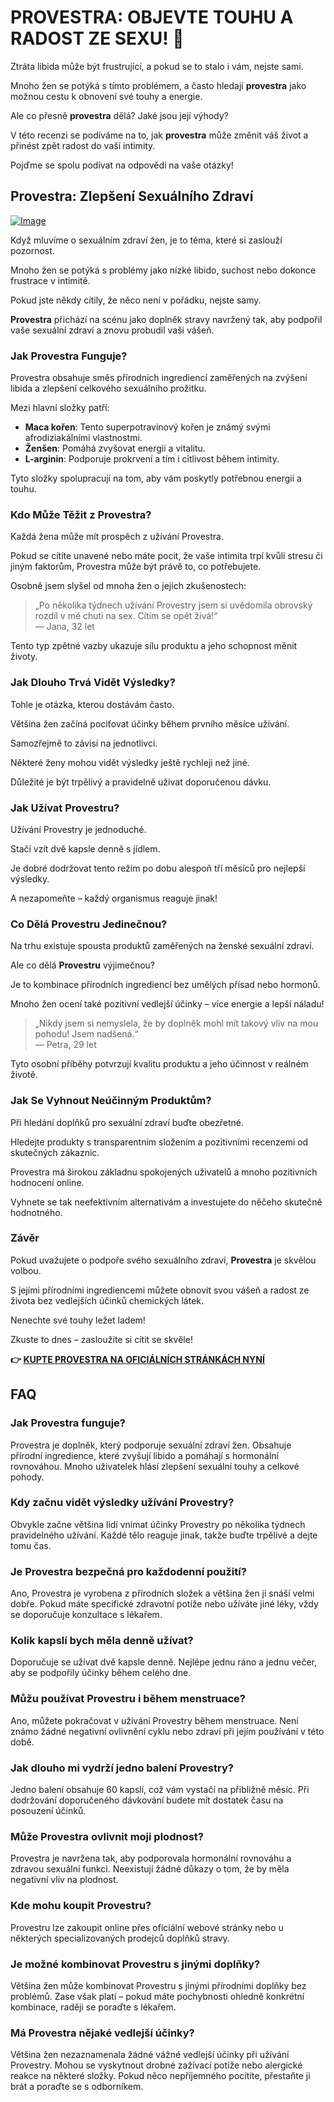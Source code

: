 # PROVESTRA: OBJEVTE TOUHU A RADOST ZE SEXU! 💖

Ztráta libida může být frustrující, a pokud se to stalo i vám, nejste sami. 

Mnoho žen se potýká s tímto problémem, a často hledají **provestra** jako možnou cestu k obnovení své touhy a energie. 

Ale co přesně **provestra** dělá? Jaké jsou její výhody? 

V této recenzi se podíváme na to, jak **provestra** může změnit váš život a přinést zpět radost do vaší intimity. 

Pojďme se spolu podívat na odpovědi na vaše otázky!

## Provestra: Zlepšení Sexuálního Zdraví

[![Image](https://www2.sellhealth.com/42/provestra_a_21_1.jpg)](https://gchaffi.com/eSsfLZTN)

Když mluvíme o sexuálním zdraví žen, je to téma, které si zaslouží pozornost.

Mnoho žen se potýká s problémy jako nízké libido, suchost nebo dokonce frustrace v intimitě.

Pokud jste někdy cítily, že něco není v pořádku, nejste samy.

**Provestra** přichází na scénu jako doplněk stravy navržený tak, aby podpořil vaše sexuální zdraví a znovu probudil vaši vášeň.

### Jak Provestra Funguje?

Provestra obsahuje směs přírodních ingrediencí zaměřených na zvýšení libida a zlepšení celkového sexuálního prožitku. 

Mezi hlavní složky patří:

- **Maca kořen**: Tento superpotravinový kořen je známý svými afrodiziakálními vlastnostmi.
- **Ženšen**: Pomáhá zvyšovat energii a vitalitu.
- **L-arginin**: Podporuje prokrvení a tím i citlivost během intimity.

Tyto složky spolupracují na tom, aby vám poskytly potřebnou energii a touhu.

### Kdo Může Těžit z Provestra?

Každá žena může mít prospěch z užívání Provestra. 

Pokud se cítíte unavené nebo máte pocit, že vaše intimita trpí kvůli stresu či jiným faktorům, Provestra může být právě to, co potřebujete.

Osobně jsem slyšel od mnoha žen o jejich zkušenostech:

> „Po několika týdnech užívání Provestry jsem si uvědomila obrovský rozdíl v mé chuti na sex. Cítím se opět živá!“  
> — Jana, 32 let

Tento typ zpětné vazby ukazuje sílu produktu a jeho schopnost měnit životy.

### Jak Dlouho Trvá Vidět Výsledky?

Tohle je otázka, kterou dostávám často. 

Většina žen začíná pociťovat účinky během prvního měsíce užívání. 

Samozřejmě to závisí na jednotlivci. 

Některé ženy mohou vidět výsledky ještě rychleji než jiné.

Důležité je být trpělivý a pravidelně užívat doporučenou dávku.

### Jak Užívat Provestru?

Užívání Provestry je jednoduché. 

Stačí vzít dvě kapsle denně s jídlem. 

Je dobré dodržovat tento režim po dobu alespoň tří měsíců pro nejlepší výsledky.

A nezapomeňte – každý organismus reaguje jinak!

### Co Dělá Provestru Jedinečnou?

Na trhu existuje spousta produktů zaměřených na ženské sexuální zdraví. 

Ale co dělá **Provestru** výjimečnou? 

Je to kombinace přírodních ingrediencí bez umělých přísad nebo hormonů. 

Mnoho žen ocení také pozitivní vedlejší účinky – více energie a lepší náladu!

> „Nikdy jsem si nemyslela, že by doplněk mohl mít takový vliv na mou pohodu! Jsem nadšená.“  
> — Petra, 29 let

Tyto osobní příběhy potvrzují kvalitu produktu a jeho účinnost v reálném životě.

### Jak Se Vyhnout Neúčinným Produktům?

Při hledání doplňků pro sexuální zdraví buďte obezřetné. 

Hledejte produkty s transparentním složením a pozitivními recenzemi od skutečných zákaznic.

Provestra má širokou základnu spokojených uživatelů a mnoho pozitivních hodnocení online.

Vyhnete se tak neefektivním alternativám a investujete do něčeho skutečně hodnotného.

### Závěr

Pokud uvažujete o podpoře svého sexuálního zdraví, **Provestra** je skvělou volbou. 

S jejími přírodními ingrediencemi můžete obnovit svou vášeň a radost ze života bez vedlejších účinků chemických látek.

Nenechte své touhy ležet ladem!

Zkuste to dnes – zasloužíte si cítit se skvěle!



**👉 [KUPTE PROVESTRA NA OFICIÁLNÍCH STRÁNKÁCH NYNÍ](https://gchaffi.com/eSsfLZTN)**

## FAQ

### Jak Provestra funguje?
Provestra je doplněk, který podporuje sexuální zdraví žen. Obsahuje přírodní ingredience, které zvyšují libido a pomáhají s hormonální rovnováhou. Mnoho uživatelek hlásí zlepšení sexuální touhy a celkové pohody.

### Kdy začnu vidět výsledky užívání Provestry?
Obvykle začne většina lidí vnímat účinky Provestry po několika týdnech pravidelného užívání. Každé tělo reaguje jinak, takže buďte trpělivé a dejte tomu čas.

### Je Provestra bezpečná pro každodenní použití?
Ano, Provestra je vyrobena z přírodních složek a většina žen ji snáší velmi dobře. Pokud máte specifické zdravotní potíže nebo užíváte jiné léky, vždy se doporučuje konzultace s lékařem.

### Kolik kapslí bych měla denně užívat?
Doporučuje se užívat dvě kapsle denně. Nejlépe jednu ráno a jednu večer, aby se podpořily účinky během celého dne.

### Můžu používat Provestru i během menstruace?
Ano, můžete pokračovat v užívání Provestry během menstruace. Není známo žádné negativní ovlivnění cyklu nebo zdraví při jejím používání v této době.

### Jak dlouho mi vydrží jedno balení Provestry?
Jedno balení obsahuje 60 kapslí, což vám vystačí na přibližně měsíc. Při dodržování doporučeného dávkování budete mít dostatek času na posouzení účinků.

### Může Provestra ovlivnit moji plodnost?
Provestra je navržena tak, aby podporovala hormonální rovnováhu a zdravou sexuální funkci. Neexistují žádné důkazy o tom, že by měla negativní vliv na plodnost. 

### Kde mohu koupit Provestru?
Provestru lze zakoupit online přes oficiální webové stránky nebo u některých specializovaných prodejců doplňků stravy.

### Je možné kombinovat Provestru s jinými doplňky?
Většina žen může kombinovat Provestru s jinými přírodními doplňky bez problémů. Zase však platí – pokud máte pochybnosti ohledně konkrétní kombinace, raději se poraďte s lékařem.

### Má Provestra nějaké vedlejší účinky?
Většina žen nezaznamenala žádné vážné vedlejší účinky při užívání Provestry. Mohou se vyskytnout drobné zažívací potíže nebo alergické reakce na některé složky. Pokud něco nepříjemného pocítíte, přestaňte ji brát a poraďte se s odborníkem.